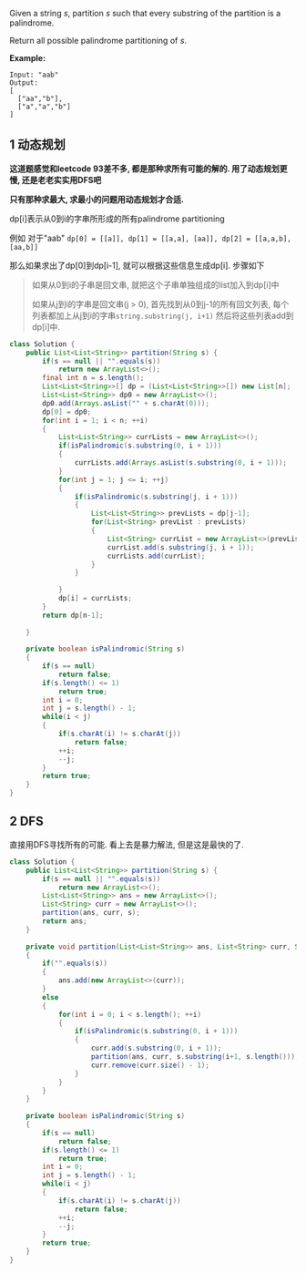 Given a string *s*, partition *s* such that every substring of the partition is a palindrome.

Return all possible palindrome partitioning of *s*.

**Example:**

```
Input: "aab"
Output:
[
  ["aa","b"],
  ["a","a","b"]
]
```

## 1 动态规划

**这道题感觉和leetcode 93差不多, 都是那种求所有可能的解的. 用了动态规划更慢, 还是老老实实用DFS吧**

**只有那种求最大, 求最小的问题用动态规划才合适.**

dp[i]表示从0到i的字串所形成的所有palindrome partitioning

例如 对于"aab" `dp[0] = [[a]], dp[1] = [[a,a], [aa]], dp[2] = [[a,a,b], [aa,b]]`

那么如果求出了dp[0]到dp[i-1], 就可以根据这些信息生成dp[i]. 步骤如下

> 如果从0到i的子串是回文串, 就把这个子串单独组成的list加入到dp[i]中
>
> 如果从j到i的字串是回文串(j > 0), 首先找到从0到j-1的所有回文列表, 每个列表都加上从j到i的字串`string.substring(j, i+1)` 然后将这些列表add到dp[i]中.

```java
class Solution {
    public List<List<String>> partition(String s) {
        if(s == null || "".equals(s))
            return new ArrayList<>();
        final int n = s.length();
        List<List<String>>[] dp = (List<List<String>>[]) new List[n];
        List<List<String>> dp0 = new ArrayList<>();
        dp0.add(Arrays.asList("" + s.charAt(0)));
        dp[0] = dp0;
        for(int i = 1; i < n; ++i)
        {
            List<List<String>> currLists = new ArrayList<>();
            if(isPalindromic(s.substring(0, i + 1)))
            {
                currLists.add(Arrays.asList(s.substring(0, i + 1)));
            }
            for(int j = 1; j <= i; ++j)
            {
                if(isPalindromic(s.substring(j, i + 1)))
                {
                    List<List<String>> prevLists = dp[j-1];
                    for(List<String> prevList : prevLists)
                    {
                        List<String> currList = new ArrayList<>(prevList);
                        currList.add(s.substring(j, i + 1));
                        currLists.add(currList);
                    }
                }
                
            }
            dp[i] = currLists;
        }
        return dp[n-1];
        
    }
    
    private boolean isPalindromic(String s)
    {
        if(s == null)
            return false;
        if(s.length() <= 1)
            return true;
        int i = 0;
        int j = s.length() - 1;
        while(i < j)
        {
            if(s.charAt(i) != s.charAt(j))
                return false;
            ++i;
            --j;
        }
        return true;
    }
}
```

## 2 DFS

直接用DFS寻找所有的可能. 看上去是暴力解法, 但是这是最快的了.

```java
class Solution {
    public List<List<String>> partition(String s) {
        if(s == null || "".equals(s))
            return new ArrayList<>();
        List<List<String>> ans = new ArrayList<>();
        List<String> curr = new ArrayList<>();
        partition(ans, curr, s);
        return ans;
    }
    
    private void partition(List<List<String>> ans, List<String> curr, String s)
    {
        if("".equals(s))
        {
            ans.add(new ArrayList<>(curr));
        }
        else
        {
            for(int i = 0; i < s.length(); ++i)
            {
                if(isPalindromic(s.substring(0, i + 1)))
                {
                    curr.add(s.substring(0, i + 1));
                    partition(ans, curr, s.substring(i+1, s.length()));
                    curr.remove(curr.size() - 1);
                }
            }
        }
    }
    
    private boolean isPalindromic(String s)
    {
        if(s == null)
            return false;
        if(s.length() <= 1)
            return true;
        int i = 0;
        int j = s.length() - 1;
        while(i < j)
        {
            if(s.charAt(i) != s.charAt(j))
                return false;
            ++i;
            --j;
        }
        return true;
    }
}
```

